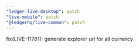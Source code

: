 ```yaml
---
"ledger-live-desktop": patch
"live-mobile": patch
"@ledgerhq/live-common": patch
---
```


fix(LIVE-11781): generate explorer url for all currency

